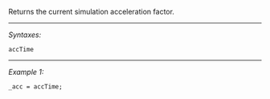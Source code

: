 Returns the current simulation acceleration factor.


---
*Syntaxes:*

`accTime`

---
*Example 1:*

```sqf
_acc = accTime;
```